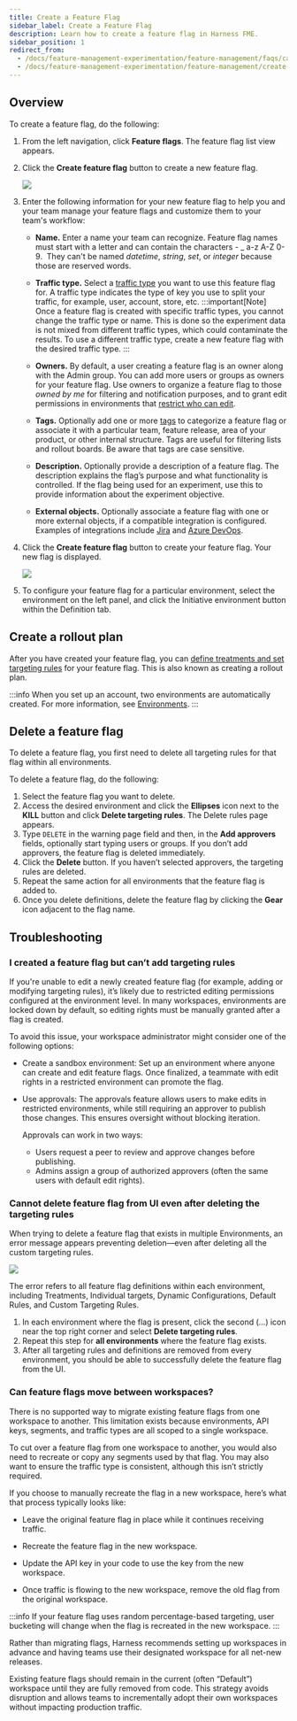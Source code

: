 ```yaml
---
title: Create a Feature Flag
sidebar_label: Create a Feature Flag
description: Learn how to create a feature flag in Harness FME.
sidebar_position: 1
redirect_from:
  - /docs/feature-management-experimentation/feature-management/faqs/cannot-delete-feature-flag-from-ui-even-after-deleting-the-targeting-rules
  - /docs/feature-management-experimentation/feature-management/create-a-feature-flag
---
```


## Overview

To create a feature flag, do the following:

1. From the left navigation, click **Feature flags**. The feature flag list view appears.

2. Click the **Create feature flag** button to create a new feature flag.

    ![](../static/create-a-feature-flag.png)

3. Enter the following information for your new feature flag to help you and your team manage your feature flags and customize them to your team's workflow:

    * **Name.** Enter a name your team can recognize. Feature flag names must start with a letter and can contain the characters - _ a-z A-Z 0-9.  They can't be named *datetime*, *string*, *set*, or *integer* because those are reserved words.
    * **Traffic type.** Select a [traffic type](/docs/feature-management-experimentation/management-and-administration/fme-settings/traffic-types/) you want to use this feature flag for. A traffic type indicates the type of key you use to split your traffic, for example, user, account, store, etc.
      :::important[Note]
      Once a feature flag is created with specific traffic types, you cannot change the traffic type or name. This is done so the experiment data is not mixed from different traffic types, which could contaminate the results. To use a different traffic type, create a new feature flag with the desired traffic type.
      :::

    * **Owners.** By default, a user creating a feature flag is an owner along with the Admin group. You can add more users or groups as owners for your feature flag. Use owners to organize a feature flag to those *owned by me* for filtering and notification purposes, and to grant edit permissions in environments that [restrict who can edit](/docs/feature-management-experimentation/management-and-administration/fme-settings/permissions).
    * **Tags.** Optionally add one or more [tags](/docs/feature-management-experimentation/management-and-administration/tags) to categorize a feature flag or associate it with a particular team, feature release, area of your product, or other internal structure. Tags are useful for filtering lists and rollout boards. Be aware that tags are case sensitive.
    * **Description.** Optionally provide a description of a feature flag. The description explains the flag’s purpose and what functionality is controlled. If the flag being used for an experiment, use this to provide information about the experiment objective.
    * **External objects.** Optionally associate a feature flag with one or more external objects, if a compatible integration is configured. Examples of integrations include [Jira](/docs/feature-management-experimentation/integrations/jira-cloud) and [Azure DevOps](/docs/feature-management-experimentation/integrations/azure-devops).

4. Click the **Create feature flag** button to create your feature flag. Your new flag is displayed. 

    ![](../static/create-a-feature-flag-initiate-environment.png)

1. To configure your feature flag for a particular environment, select the environment on the left panel, and click the Initiative environment button within the Definition tab. 

## Create a rollout plan

After you have created your feature flag, you can [define treatments and set targeting rules](/docs/feature-management-experimentation/feature-management/define-feature-flag-treatments-and-targeting) for your feature flag. This is also known as creating a rollout plan.

:::info
When you set up an account, two environments are automatically created. For more information, see [Environments](/docs/feature-management-experimentation/management-and-administration/fme-settings/environments).
:::

## Delete a feature flag

To delete a feature flag, you first need to delete all targeting rules for that flag within all environments. 

To delete a feature flag, do the following:

1. Select the feature flag you want to delete.
1. Access the desired environment and click the **Ellipses** icon next to the **KILL** button and click **Delete targeting rules**. The Delete rules page appears.
1. Type `DELETE` in the warning page field and then, in the **Add approvers** fields, optionally start typing users or groups. If you don’t add approvers, the feature flag is deleted immediately. 
1. Click the **Delete** button. If you haven’t selected approvers, the targeting rules are deleted.
1. Repeat the same action for all environments that the feature flag is added to. 
1. Once you delete definitions, delete the feature flag by clicking the **Gear** icon adjacent to the flag name.

## Troubleshooting

### I created a feature flag but can’t add targeting rules

If you're unable to edit a newly created feature flag (for example, adding or modifying targeting rules), it’s likely due to restricted editing permissions configured at the environment level. In many workspaces, environments are locked down by default, so editing rights must be manually granted after a flag is created.

To avoid this issue, your workspace administrator might consider one of the following options:

* Create a sandbox environment: Set up an environment where anyone can create and edit feature flags. Once finalized, a teammate with edit rights in a restricted environment can promote the flag.

* Use approvals: The approvals feature allows users to make edits in restricted environments, while still requiring an approver to publish those changes. This ensures oversight without blocking iteration.

  Approvals can work in two ways:

  * Users request a peer to review and approve changes before publishing.
  * Admins assign a group of authorized approvers (often the same users with default edit rights).

### Cannot delete feature flag from UI even after deleting the targeting rules

When trying to delete a feature flag that exists in multiple Environments, an error message appears preventing deletion—even after deleting all the custom targeting rules.

![](../static/delete-error.png)

The error refers to all feature flag definitions within each environment, including Treatments, Individual targets, Dynamic Configurations, Default Rules, and Custom Targeting Rules.

1. In each environment where the flag is present, click the second (...) icon near the top right corner and select **Delete targeting rules**.
1. Repeat this step for **all environments** where the feature flag exists.
1. After all targeting rules and definitions are removed from every environment, you should be able to successfully delete the feature flag from the UI.

### Can feature flags move between workspaces?

There is no supported way to migrate existing feature flags from one workspace to another. This limitation exists because environments, API keys, segments, and traffic types are all scoped to a single workspace. 

To cut over a feature flag from one workspace to another, you would also need to recreate or copy any segments used by that flag. You may also want to ensure the traffic type is consistent, although this isn’t strictly required.

If you choose to manually recreate the flag in a new workspace, here’s what that process typically looks like:

* Leave the original feature flag in place while it continues receiving traffic.

* Recreate the feature flag in the new workspace.

* Update the API key in your code to use the key from the new workspace.

* Once traffic is flowing to the new workspace, remove the old flag from the original workspace.

:::info
If your feature flag uses random percentage-based targeting, user bucketing will change when the flag is recreated in the new workspace.
:::

Rather than migrating flags, Harness recommends setting up workspaces in advance and having teams use their designated workspace for all net-new releases. 

Existing feature flags should remain in the current (often “Default”) workspace until they are fully removed from code. This strategy avoids disruption and allows teams to incrementally adopt their own workspaces without impacting production traffic.